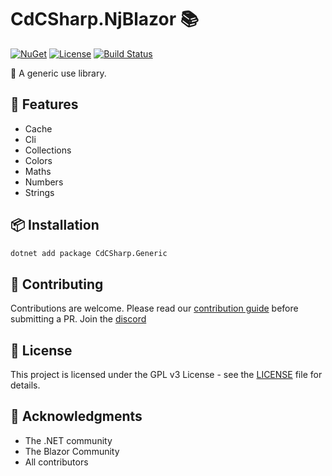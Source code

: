 # CdCSharp.NjBlazor 📚

[![NuGet](https://img.shields.io/nuget/v/CdCSharp.NjBlazor.svg)](https://www.nuget.org/packages/CdCSharp.Generic)
[![License](https://img.shields.io/github/license/smaicas/CdCSharp.Generic)](LICENSE)
[![Build Status](https://img.shields.io/github/actions/workflow/status/smaicas/CdCSharp.Generic/dotnet.yml?branch=<BRANCH>)](https://github.com/smaicas/CdCSharp.Generic/actions/workflows/dotnet.yml)

🚀 A generic use library.

## 🌟 Features

- Cache
- Cli
- Collections
- Colors
- Maths
- Numbers
- Strings

## 📦 Installation

```bash
dotnet add package CdCSharp.Generic
```

## 🤝 Contributing

Contributions are welcome. Please read our [contribution guide](https://github.com/smaicas/CdCSharp.NjBlazor/blob/master/CONTRIBUTE.md) before submitting a PR.
Join the [discord](https://discord.gg/MpUfe7zD)

## 📄 License

This project is licensed under the GPL v3 License - see the [LICENSE](https://github.com/smaicas/CdCSharp.NjBlazor/blob/master/LICENSE) file for details.

## 🙏 Acknowledgments

- The .NET community
- The Blazor Community
- All contributors
